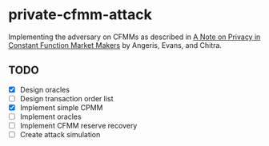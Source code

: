 # private-cfmm-attack

Implementing the adversary on CFMMs as described in [A Note on Privacy in Constant Function Market Makers](https://stanford.edu/~guillean/papers/cfmm-privacy.pdf) by Angeris, Evans, and Chitra.

## TODO
 - [x] Design oracles
 - [ ] Design transaction order list
 - [x] Implement simple CPMM
 - [ ] Implement oracles
 - [ ] Implement CFMM reserve recovery
 - [ ] Create attack simulation